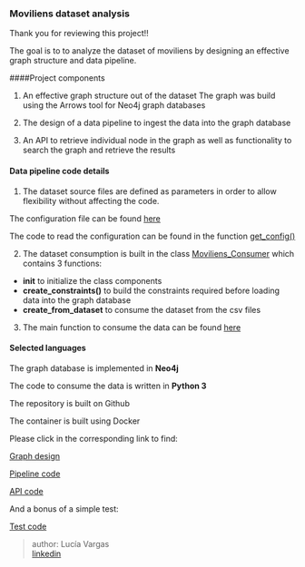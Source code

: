### Moviliens dataset analysis

Thank you for reviewing this project!!

The goal is to to analyze the dataset of moviliens by designing an effective graph structure and data pipeline.
 
####Project components

1. An effective graph structure out of the dataset
    The graph was build using the Arrows tool for Neo4j graph databases
    
2. The design of a data pipeline to ingest the data into the graph database

3. An API to retrieve individual node in the graph as well as functionality to search the graph
and retrieve the results

#### Data pipeline code details

1. The dataset source files are defined as parameters in order to allow flexibility without affecting the code.
 
 The configuration file can be found [here](config/movielens_config.json)
 
 The code to read the configuration can be found in the function [get_config()](python/consumer.py)

2. The dataset consumption is built in the class [Moviliens_Consumer](python/consumer.py) which contains 3 functions:

- __init__ to initialize the class components
- **create_constraints()** to build the constraints required before loading data into the graph database
- **create_from_dataset** to consume the dataset from the csv files

3. The main function to consume the data can be found [here](python/main.py)


#### Selected languages

The graph database is implemented in **Neo4j**

The code to consume the data is written in **Python 3**

The repository is built on Github

The container is built using Docker


 
Please click in the corresponding link to find:

[Graph design](docs/graph_design.md)

[Pipeline code](python/)

[API code](rest_api/server.py)

And a bonus of a simple test:

[Test code](python/test.py)


>author: Lucía Vargas    
[linkedin](https://www.linkedin.com/in/lucia-vargasa/)